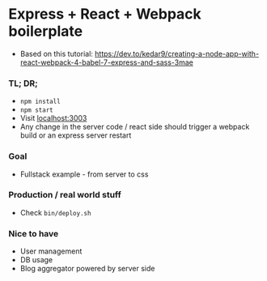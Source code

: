 # Express + React + Webpack boilerplate

- Based on this tutorial: https://dev.to/kedar9/creating-a-node-app-with-react-webpack-4-babel-7-express-and-sass-3mae

### TL; DR;

- `npm install`
- `npm start`
- Visit [localhost:3003](http://localhost:3003)
- Any change in the server code / react side should trigger a webpack build or an express server restart

### Goal

- Fullstack example - from server to css

### Production / real world stuff

- Check `bin/deploy.sh`

### Nice to have

- User management
- DB usage
- Blog aggregator powered by server side
